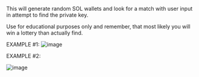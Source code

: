 This will generate random SOL wallets and look for a match with user input in attempt to find the private key.

Use for educational purposes only and remember, that most likely you will win a lottery than actually find.

EXAMPLE #1:
![image](https://github.com/user-attachments/assets/bfed10ca-a309-4c69-9dad-3f127ba7b63a)

EXAMPLE #2:

![image](https://github.com/user-attachments/assets/d266b0f1-7e19-4809-84b7-685c017e2f97)
